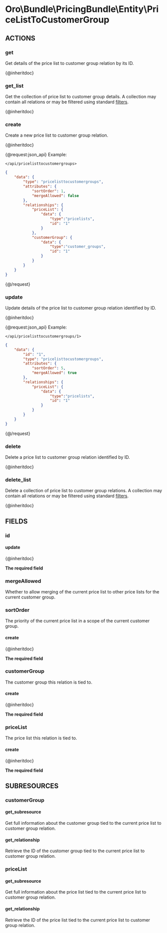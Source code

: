 # Oro\Bundle\PricingBundle\Entity\PriceListToCustomerGroup

## ACTIONS

### get

Get details of the price list to customer group relation by its ID.

{@inheritdoc}

### get_list

Get the collection of price list to customer group details. A collection may contain all relations or may be filtered using standard <a href="https://www.oroinc.com/doc/orocommerce/current/dev-guide/integration#filters">filters</a>.

{@inheritdoc}

### create

Create a new price list to customer group relation.

{@inheritdoc}

{@request:json_api}
Example:

`</api/pricelisttocustomergroups>`

```JSON
{
    "data": {
        "type": "pricelisttocustomergroups",
        "attributes": {
            "sortOrder": 1,
            "mergeAllowed": false
        },
        "relationships": {
            "priceList": {
                "data": {
                    "type":"pricelists",
                    "id": "1"
                }
            },
            "customerGroup": {
                "data": {
                    "type":"customer_groups",
                    "id": "1"
                }
            }
        }
    }
}
```
{@/request}

### update

Update details of the price list to customer group relation identified by ID.

{@inheritdoc}

{@request:json_api}
Example:

`</api/pricelisttocustomergroups/1>`
 
```JSON
{
    "data": {
        "id": "1",
        "type": "pricelisttocustomergroups",
        "attributes": {
            "sortOrder": 5,
            "mergeAllowed": true
        },
        "relationships": {
            "priceList": {
                "data": {
                    "type":"pricelists",
                    "id": "1"
                }
            }
        }
    }
}
```
{@/request}

### delete

Delete a price list to customer group relation identified by ID.

{@inheritdoc}

### delete_list

Delete a collection of price list to customer group relations. A collection may contain all relations or may be filtered using standard <a href="https://www.oroinc.com/doc/orocommerce/current/dev-guide/integration#filters">filters</a>.

{@inheritdoc}

## FIELDS

### id

#### update

{@inheritdoc}

**The required field**

### mergeAllowed

Whether to allow merging of the current price list to other price lists for the current customer group.

### sortOrder

The priority of the current price list in a scope of the current customer group.

#### create

{@inheritdoc}

**The required field**

### customerGroup

The customer group this relation is tied to.

#### create

{@inheritdoc}

**The required field**

### priceList

The price list this relation is tied to.

#### create

{@inheritdoc}

**The required field**

## SUBRESOURCES

### customerGroup

#### get_subresource

Get full information about the customer group tied to the current price list to customer group relation.

#### get_relationship

Retrieve the ID of the customer group tied to the current price list to customer group relation.

### priceList

#### get_subresource

Get full information about the price list tied to the current price list to customer group relation.

#### get_relationship

Retrieve the ID of the price list tied to the current price list to customer group relation.
